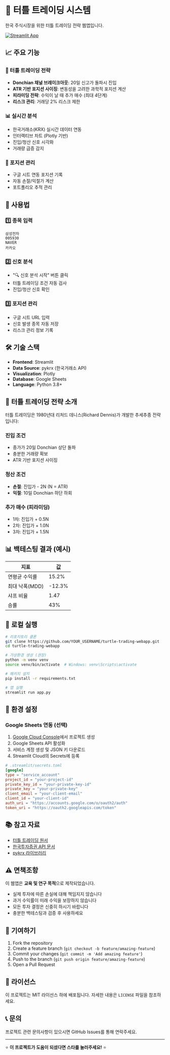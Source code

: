 # 🐢 터틀 트레이딩 시스템

한국 주식시장을 위한 터틀 트레이딩 전략 웹앱입니다. 

[![Streamlit App](https://static.streamlit.io/badges/streamlit_badge_black_white.svg)](https://your-app-url.streamlit.app)

## 📈 주요 기능

### 🎯 터틀 트레이딩 전략
- **Donchian 채널 브레이크아웃**: 20일 신고가 돌파시 진입
- **ATR 기반 포지션 사이징**: 변동성을 고려한 과학적 포지션 계산
- **피라미딩 전략**: 수익이 날 때 추가 매수 (최대 4단계)
- **리스크 관리**: 거래당 2% 리스크 제한

### 📊 실시간 분석
- 한국거래소(KRX) 실시간 데이터 연동
- 인터랙티브 차트 (Plotly 기반)
- 진입/청산 신호 시각화
- 거래량 급증 감지

### 💼 포지션 관리
- 구글 시트 연동 포지션 기록
- 자동 손절/익절가 계산
- 포트폴리오 추적 관리

## 🚀 사용법

### 1️⃣ 종목 입력
```
삼성전자
005930
NAVER
카카오
```

### 2️⃣ 신호 분석
- "🔍 신호 분석 시작" 버튼 클릭
- 터틀 트레이딩 조건 자동 검사
- 진입/청산 신호 확인

### 3️⃣ 포지션 관리
- 구글 시트 URL 입력
- 신호 발생 종목 자동 저장
- 리스크 관리 정보 기록

## 🛠 기술 스택

- **Frontend**: Streamlit
- **Data Source**: pykrx (한국거래소 API)
- **Visualization**: Plotly
- **Database**: Google Sheets
- **Language**: Python 3.8+

## 📖 터틀 트레이딩 전략 소개

터틀 트레이딩은 1980년대 리처드 데니스(Richard Dennis)가 개발한 추세추종 전략입니다:

### 진입 조건
- 종가가 20일 Donchian 상단 돌파
- 충분한 거래량 확보
- ATR 기반 포지션 사이징

### 청산 조건
- **손절**: 진입가 - 2N (N = ATR)
- **익절**: 10일 Donchian 하단 하회

### 추가 매수 (피라미딩)
- 1차: 진입가 + 0.5N
- 2차: 진입가 + 1.0N  
- 3차: 진입가 + 1.5N

## 📊 백테스팅 결과 (예시)

| 지표 | 값 |
|------|-----|
| 연평균 수익률 | 15.2% |
| 최대 낙폭(MDD) | -12.3% |
| 샤프 비율 | 1.47 |
| 승률 | 43% |

## 🔧 로컬 실행

```bash
# 리포지토리 클론
git clone https://github.com/YOUR_USERNAME/turtle-trading-webapp.git
cd turtle-trading-webapp

# 가상환경 생성 (권장)
python -m venv venv
source venv/bin/activate  # Windows: venv\Scripts\activate

# 패키지 설치
pip install -r requirements.txt

# 앱 실행
streamlit run app.py
```

## 🔐 환경 설정

### Google Sheets 연동 (선택)
1. [Google Cloud Console](https://console.cloud.google.com/)에서 프로젝트 생성
2. Google Sheets API 활성화
3. 서비스 계정 생성 및 JSON 키 다운로드
4. Streamlit Cloud의 Secrets에 등록

```toml
# .streamlit/secrets.toml
[google]
type = "service_account"
project_id = "your-project-id"
private_key_id = "your-private-key-id"
private_key = "your-private-key"
client_email = "your-client-email"
client_id = "your-client-id"
auth_uri = "https://accounts.google.com/o/oauth2/auth"
token_uri = "https://oauth2.googleapis.com/token"
```

## 📚 참고 자료

- [터틀 트레이딩 원서](https://www.amazon.com/Complete-TurtleTrader-Legend-Rules-Money/dp/0061241717)
- [한국투자증권 API 문서](https://apiportal.koreainvestment.com/)
- [pykrx 라이브러리](https://github.com/sharebook-kr/pykrx)

## ⚠️ 면책조항

이 웹앱은 **교육 및 연구 목적**으로 제작되었습니다. 

- 실제 투자에 따른 손실에 대해 책임지지 않습니다
- 과거 수익률이 미래 수익을 보장하지 않습니다
- 모든 투자 결정은 신중히 하시기 바랍니다
- 충분한 백테스팅과 검증 후 사용하세요

## 🤝 기여하기

1. Fork the repository
2. Create a feature branch (`git checkout -b feature/amazing-feature`)
3. Commit your changes (`git commit -m 'Add amazing feature'`)
4. Push to the branch (`git push origin feature/amazing-feature`)
5. Open a Pull Request

## 📝 라이선스

이 프로젝트는 MIT 라이선스 하에 배포됩니다. 자세한 내용은 `LICENSE` 파일을 참조하세요.

## 📞 문의

프로젝트 관련 문의사항이 있으시면 GitHub Issues를 통해 연락주세요.

---

⭐ **이 프로젝트가 도움이 되셨다면 스타를 눌러주세요!** ⭐
